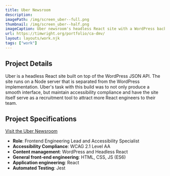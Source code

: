 ```yaml
---
title: Uber Newsroom
description:
imagePath: /img/screen_uber--full.png
thumbnail: /img/screen_uber--half.png
imageCaption: Uber newsroom's headless React site with a WordPress backend
url: https://timwright.org/portfolio/ca-dmv/
layout: layouts/work.njk
tags: ["work"]
---
```


## Project Details

Uber is a headless React site built on top of the WordPress JSON API. The site runs on a Node server that is separated from the WordPress implementation. Uber's task with this build was to not only produce a smooth interface, but maintain accessibility compliance and have the site itself serve as a recruitment tool to attract more React engineers to their team.

## Project Specifications

[Visit the Uber Newsroom](https://www.uber.com/newsroom)

- **Role**: Frontend Engineering Lead and Accessibility Specialist
- **Accessibility Compliance**: WCAG 2.1 Level AA
- **Content management**: WordPress and Headless React
- **General front-end engineering**: HTML, CSS, JS (ES6)
- **Application engineering**: React
- **Automated Testing**: Jest
